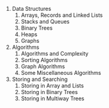 1. Data Structures
	1. Arrays, Records and Linked Lists
	2. Stacks and Queues
	3. Binary Trees
	4. Heaps
	5. Graphs
2. Algorithms
	1. Algorithms and Complexity
	2. Sorting Algorithms
	3. Graph Algorithms
	4. Some Miscellaneous Algorithms
3. Storing and Searching
	1. Storing in Array and Lists
	2. Storing in Binary Trees
	3. Storing in Multiway Trees